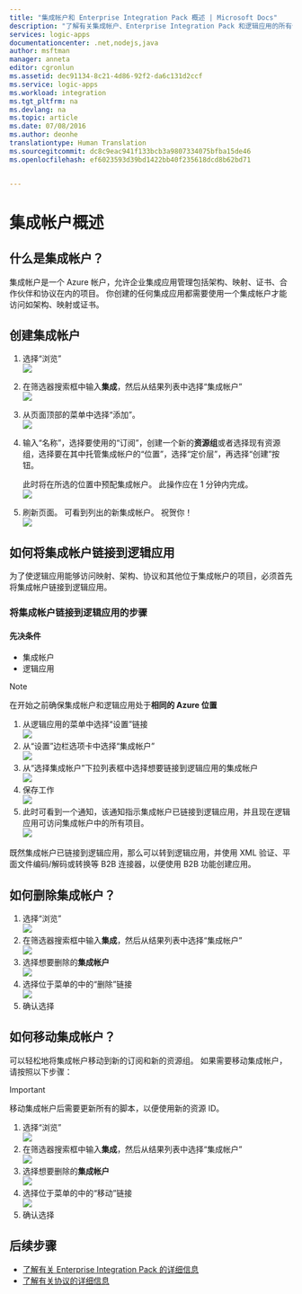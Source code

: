 ```yaml
---
title: "集成帐户和 Enterprise Integration Pack 概述 | Microsoft Docs"
description: "了解有关集成帐户、Enterprise Integration Pack 和逻辑应用的所有信息"
services: logic-apps
documentationcenter: .net,nodejs,java
author: msftman
manager: anneta
editor: cgronlun
ms.assetid: dec91134-8c21-4d86-92f2-da6c131d2ccf
ms.service: logic-apps
ms.workload: integration
ms.tgt_pltfrm: na
ms.devlang: na
ms.topic: article
ms.date: 07/08/2016
ms.author: deonhe
translationtype: Human Translation
ms.sourcegitcommit: dc8c9eac941f133bcb3a9807334075bfba15de46
ms.openlocfilehash: ef6023593d39bd1422bb40f235618dcd8b62bd71


---
```

# <a name="overview-of-integration-accounts"></a>集成帐户概述
## <a name="what-is-an-integration-account"></a>什么是集成帐户？
集成帐户是一个 Azure 帐户，允许企业集成应用管理包括架构、映射、证书、合作伙伴和协议在内的项目。 你创建的任何集成应用都需要使用一个集成帐户才能访问如架构、映射或证书。

## <a name="create-an-integration-account"></a>创建集成帐户
1. 选择“浏览”   
   ![](./media/logic-apps-enterprise-integration-accounts/account-1.png)  
2. 在筛选器搜索框中输入**集成**，然后从结果列表中选择“集成帐户”     
   ![](./media/logic-apps-enterprise-integration-accounts/account-2.png)  
3. 从页面顶部的菜单中选择“添加”。      
   ![](./media/logic-apps-enterprise-integration-accounts/account-3.png)  
4. 输入“名称”，选择要使用的“订阅”，创建一个新的**资源组**或者选择现有资源组，选择要在其中托管集成帐户的“位置”，选择“定价层”，再选择“创建”按钮。   
   
   此时将在所选的位置中预配集成帐户。 此操作应在 1 分钟内完成。    
   ![](./media/logic-apps-enterprise-integration-accounts/account-4.png)  
5. 刷新页面。 可看到列出的新集成帐户。 祝贺你！  
   ![](./media/logic-apps-enterprise-integration-accounts/account-5.png) 

## <a name="how-to-link-an-integration-account-to-a-logic-app"></a>如何将集成帐户链接到逻辑应用
为了使逻辑应用能够访问映射、架构、协议和其他位于集成帐户的项目，必须首先将集成帐户链接到逻辑应用。

### <a name="here-are-the-steps-to-link-an-integration-account-to-a-logic-app"></a>将集成帐户链接到逻辑应用的步骤
#### <a name="prerequisites"></a>先决条件
* 集成帐户
* 逻辑应用

> [!NOTE]
> 在开始之前确保集成帐户和逻辑应用处于**相同的 Azure 位置**
> 
> 

1. 从逻辑应用的菜单中选择“设置”链接  
   ![](./media/logic-apps-enterprise-integration-accounts/linkaccount-1.png)   
2. 从“设置”边栏选项卡中选择“集成帐户”  
   ![](./media/logic-apps-enterprise-integration-accounts/linkaccount-2.png)   
3. 从“选择集成帐户”下拉列表框中选择想要链接到逻辑应用的集成帐户  
   ![](./media/logic-apps-enterprise-integration-accounts/linkaccount-3.png)   
4. 保存工作  
   ![](./media/logic-apps-enterprise-integration-accounts/linkaccount-4.png)   
5. 此时可看到一个通知，该通知指示集成帐户已链接到逻辑应用，并且现在逻辑应用可访问集成帐户中的所有项目。  
   ![](./media/logic-apps-enterprise-integration-accounts/linkaccount-5.png)   

既然集成帐户已链接到逻辑应用，那么可以转到逻辑应用，并使用 XML 验证、平面文件编码/解码或转换等 B2B 连接器，以便使用 B2B 功能创建应用。  

## <a name="how-to-delete-an-integration-account"></a>如何删除集成帐户？
1. 选择“浏览”  
   ![](./media/logic-apps-enterprise-integration-overview/overview-1.png)    
2. 在筛选器搜索框中输入**集成**，然后从结果列表中选择“集成帐户”     
   ![](./media/logic-apps-enterprise-integration-overview/overview-2.png)  
3. 选择想要删除的**集成帐户**  
   ![](./media/logic-apps-enterprise-integration-overview/overview-3.png)  
4. 选择位于菜单的中的“删除”链接   
   ![](./media/logic-apps-enterprise-integration-accounts/delete.png)  
5. 确认选择    

## <a name="how-to-move-an-integration-account"></a>如何移动集成帐户？
可以轻松地将集成帐户移动到新的订阅和新的资源组。 如果需要移动集成帐户，请按照以下步骤：

> [!IMPORTANT]
> 移动集成帐户后需要更新所有的脚本，以便使用新的资源 ID。
> 
> 

1. 选择“浏览”  
   ![](./media/logic-apps-enterprise-integration-overview/overview-1.png)    
2. 在筛选器搜索框中输入**集成**，然后从结果列表中选择“集成帐户”     
   ![](./media/logic-apps-enterprise-integration-overview/overview-2.png)  
3. 选择想要删除的**集成帐户**  
   ![](./media/logic-apps-enterprise-integration-overview/overview-3.png)  
4. 选择位于菜单的中的“移动”链接   
   ![](./media/logic-apps-enterprise-integration-accounts/move.png)  
5. 确认选择    

## <a name="next-steps"></a>后续步骤
* [了解有关 Enterprise Integration Pack 的详细信息](logic-apps-enterprise-integration-overview.md "了解 Enterprise Integration Pack")  
* [了解有关协议的详细信息](logic-apps-enterprise-integration-agreements.md "了解企业集成协议")  




<!--HONumber=Jan17_HO3-->


